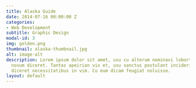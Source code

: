 ```yaml
---
title: Alaska Guide
date: 2014-07-16 00:00:00 Z
categories:
- Web Development
subtitle: Graphic Design
modal-id: 3
img: golden.png
thumbnail: alaska-thumbnail.jpg
alt: image-alt
description: Lorem ipsum dolor sit amet, usu cu alterum nominavi lobortis. At duo
  novum diceret. Tantas apeirian vix et, usu sanctus postulant inciderint ut, populo
  diceret necessitatibus in vim. Cu eum dicam feugiat noluisse.
layout: default
---
```



